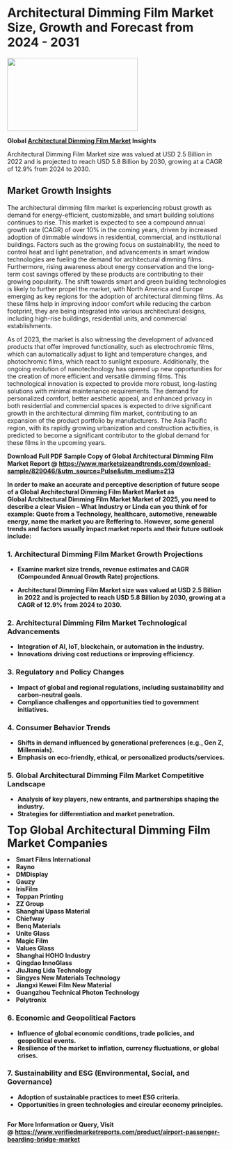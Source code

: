 <H1>Architectural Dimming Film Market Size, Growth and Forecast from 2024 - 2031</H1><img class="aligncenter size-medium wp-image-584254" src="https://thirdeyenews.in/wp-content/uploads/2024/09/Global-Market-Research-300x168.jpeg" alt="" width="300" height="168" /><p><strong>Global&nbsp;<a href="https://www.marketsizeandtrends.com/download-sample/829046/&amp;utm_source=Pulse&amp;utm_medium=213">Architectural Dimming Film Market</a> Insights</strong></p><p>Architectural Dimming Film Market size was valued at USD 2.5 Billion in 2022 and is projected to reach USD 5.8 Billion by 2030, growing at a CAGR of 12.9% from 2024 to 2030.</p><p><h2>Market Growth Insights</h2> <p>The architectural dimming film market is experiencing robust growth as demand for energy-efficient, customizable, and smart building solutions continues to rise. This market is expected to see a compound annual growth rate (CAGR) of over 10% in the coming years, driven by increased adoption of dimmable windows in residential, commercial, and institutional buildings. Factors such as the growing focus on sustainability, the need to control heat and light penetration, and advancements in smart window technologies are fueling the demand for architectural dimming films. Furthermore, rising awareness about energy conservation and the long-term cost savings offered by these products are contributing to their growing popularity. The shift towards smart and green building technologies is likely to further propel the market, with North America and Europe emerging as key regions for the adoption of architectural dimming films. As these films help in improving indoor comfort while reducing the carbon footprint, they are being integrated into various architectural designs, including high-rise buildings, residential units, and commercial establishments.</p> <p><strong></strong></p> <p>As of 2023, the market is also witnessing the development of advanced products that offer improved functionality, such as electrochromic films, which can automatically adjust to light and temperature changes, and photochromic films, which react to sunlight exposure. Additionally, the ongoing evolution of nanotechnology has opened up new opportunities for the creation of more efficient and versatile dimming films. This technological innovation is expected to provide more robust, long-lasting solutions with minimal maintenance requirements. The demand for personalized comfort, better aesthetic appeal, and enhanced privacy in both residential and commercial spaces is expected to drive significant growth in the architectural dimming film market, contributing to an expansion of the product portfolio by manufacturers. The Asia Pacific region, with its rapidly growing urbanization and construction activities, is predicted to become a significant contributor to the global demand for these films in the upcoming years.</p> <p><strong></p><p><span class=""><strong>Download Full PDF Sample Copy of Global Architectural Dimming Film Market Report</strong> @ <a href="https://www.marketsizeandtrends.com/download-sample/829046/&amp;utm_source=Pulse&amp;utm_medium=213" target="_blank">https://www.marketsizeandtrends.com/download-sample/829046/&amp;utm_source=Pulse&amp;utm_medium=213</a></span></p><p>In order to make an accurate and perceptive description of future scope of a Global&nbsp;Architectural Dimming Film Market Market as Global&nbsp;Architectural Dimming Film Market Market of 2025, you need to describe a clear Vision &ndash; What Industry or Linda can you think of for example: Quote from a Technology, healthcare, automotive, renewable energy, name the market you are Reffering to. However, some general trends and factors usually impact market reports and their future outlook include:</p><h3>1.&nbsp;<strong>Architectural Dimming Film Market Growth Projections</strong></h3><ul><li>Examine market size trends, revenue estimates and CAGR (Compounded Annual Growth Rate) projections.</li><li><p>Architectural Dimming Film Market size was valued at USD 2.5 Billion in 2022 and is projected to reach USD 5.8 Billion by 2030, growing at a CAGR of 12.9% from 2024 to 2030.</p></li></ul><h3>2.&nbsp;<strong>Architectural Dimming Film Market Technological Advancements</strong></h3><ul><li>Integration of AI, IoT, blockchain, or automation in the industry.</li><li>Innovations driving cost reductions or improving efficiency.</li></ul><h3>3.&nbsp;<strong>Regulatory and Policy Changes</strong></h3><ul><li>Impact of global and regional regulations, including sustainability and carbon-neutral goals.</li><li>Compliance challenges and opportunities tied to government initiatives.</li></ul><h3>4.&nbsp;<strong>Consumer Behavior Trends</strong></h3><ul><li>Shifts in demand influenced by generational preferences (e.g., Gen Z, Millennials).</li><li>Emphasis on eco-friendly, ethical, or personalized products/services.</li></ul><h3>5.&nbsp;<strong>Global Architectural Dimming Film Market Competitive Landscape</strong></h3><ul><li>Analysis of key players, new entrants, and partnerships shaping the industry.</li><li>Strategies for differentiation and market penetration.</li></ul><p data-pm-slice="1 1 []"><span style="color: inherit; font-family: inherit; font-size: 25px;">Top Global Architectural Dimming Film Market Companies</span></p><div class="" data-test-id=""><p><li>Smart Films International</li><li> Rayno</li><li> DMDisplay</li><li> Gauzy</li><li> IrisFilm</li><li> Toppan Printing</li><li> ZZ Group</li><li> Shanghai Upass Material</li><li> Chiefway</li><li> Benq Materials</li><li> Unite Glass</li><li> Magic Film</li><li> Values Glass</li><li> Shanghai HOHO Industry</li><li> Qingdao InnoGlass</li><li> JiuJiang Lida Technology</li><li> Singyes New Materials Technology</li><li> Jiangxi Kewei Film New Material</li><li> Guangzhou Technical Photon Technology</li><li> Polytronix</li></p></div><h3>6.&nbsp;<strong>Economic and Geopolitical Factors</strong></h3><ul><li>Influence of global economic conditions, trade policies, and geopolitical events.</li><li>Resilience of the market to inflation, currency fluctuations, or global crises.</li></ul><h3>7.&nbsp;<strong>Sustainability and ESG (Environmental, Social, and Governance)</strong></h3><ul><li>Adoption of sustainable practices to meet ESG criteria.</li><li>Opportunities in green technologies and circular economy principles.</li></ul><h2><strong style="font-size: 14px;">For More Information or Query, Visit @&nbsp;</strong><a style="background-color: #ffffff; font-size: 14px;" href="https://www.marketsizeandtrends.com/report/architectural-dimming-film-market/" target="_blank">https://www.verifiedmarketreports.com/product/airport-passenger-boarding-bridge-market</a></h2>
